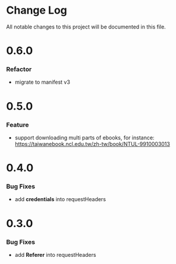 # Change Log

All notable changes to this project will be documented in this file.

# 0.6.0

### Refactor

- migrate to manifest v3

# 0.5.0

### Feature

- support downloading multi parts of ebooks, for instance: https://taiwanebook.ncl.edu.tw/zh-tw/book/NTUL-9910003013

# 0.4.0

### Bug Fixes

- add **credentials** into requestHeaders

# 0.3.0

### Bug Fixes

- add **Referer** into requestHeaders
